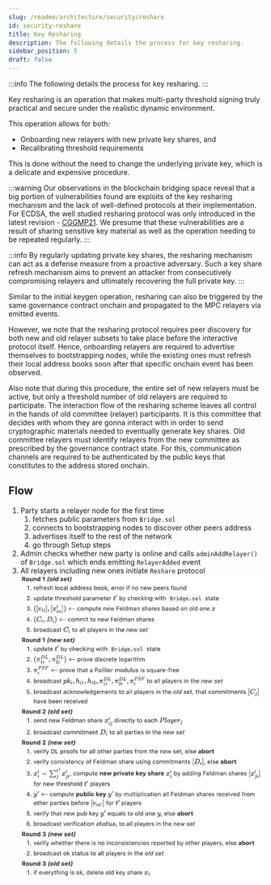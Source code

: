 ```yaml
---
slug: /readme/architecture/security/reshare
id: security-reshare
title: Key Resharing
description: The following details the process for key resharing.
sidebar_position: 5
draft: false
---
```


:::info
The following details the process for key resharing.
:::

Key resharing is an operation that makes multi-party threshold signing truly practical and secure under the realistic dynamic environment. 

This operation allows for both:
- Onboarding new relayers with new private key shares, and 
- Recalibrating threshold requirements 

This is done without the need to change the underlying private key, which is a delicate and expensive procedure.

:::warning
Our observations in the blockchain bridging space reveal that a big portion of vulnerabilities found are exploits of the key resharing mechanism and the lack of well-defined protocols at their implementation. For ECDSA, the well studied resharing protocol was only introduced in the latest revision - [CGGMP21](https://eprint.iacr.org/2021/060). We presume that these vulnerabilities are a result of sharing sensitive key material as well as the operation needing to be repeated regularly.
:::

:::info
By regularly updating private key shares, the resharing mechanism can act as a defense measure from a proactive adversary. Such a key share refresh mechanism aims to prevent an attacker from consecutively compromising relayers and ultimately recovering the full private key.
:::

Similar to the initial keygen operation, resharing can also be triggered by the same governance contract onchain and propagated to the MPC relayers via emitted events. 

However, we note that the resharing protocol requires peer discovery for both new and old relayer subsets to take place before the interactive protocol itself. Hence, onboarding relayers are required to advertise themselves to bootstrapping nodes, while the existing ones must refresh their local address books soon after that specific onchain event has been observed.

Also note that during this procedure, the entire set of new relayers must be active, but only a threshold number of old relayers are required to participate. The interaction flow of the resharing scheme leaves all control in the hands of old committee (relayer) participants. It is this committee that decides with whom they are gonna interact with in order to send cryptographic materials needed to eventually generate key shares. Old committee relayers must identify relayers from the new committee as prescribed by the governance contract state. For this, communication channels are required to be authenticated by the public keys that constitutes to the address stored onchain.

## Flow

1. Party starts a relayer node for the first time
    1. fetches public parameters from `Bridge.sol`
    2. connects to bootstrapping nodes to discover other peers address
    3. advertises itself to the rest of the network
    4. go through Setup steps
2. Admin checks whether new party is online and calls `adminAddRelayer()` of `Bridge.sol` which ends emitting `RelayerAdded` event
3. All relayers including new ones initiate `Reshare` protocol
  ![](<../../../static/assets/keyshare_flow.png>)
